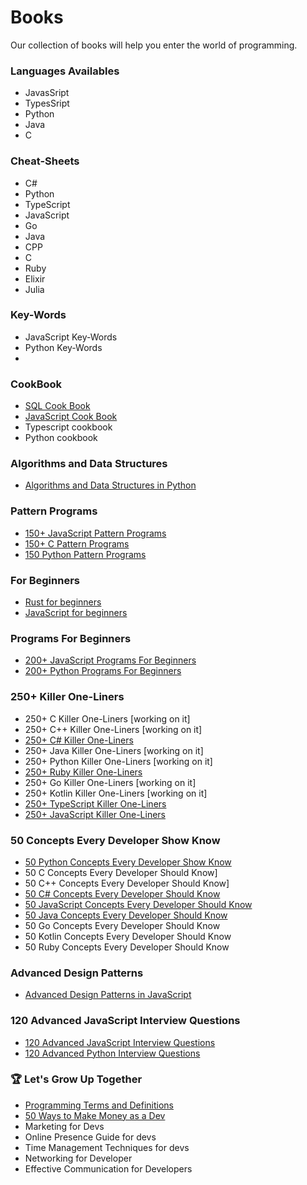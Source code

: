 # Books
Our collection of books will help you enter the world of programming.

### Languages Availables
- JavasSript
- TypesSript
- Python
- Java
- C

### Cheat-Sheets
- C#
- Python
- TypeScript
- JavaScript
- Go
- Java
- CPP
- C
- Ruby
- Elixir
- Julia

### Key-Words
- JavaScript Key-Words
- Python Key-Words
- 

### CookBook
- [SQL Cook Book](https://www.amazon.com/-/es/Hernando-Abella/dp/B0CWVK8B9R)
- [JavaScript Cook Book](https://www.amazon.com/Hernando-Abella/dp/B0CPDSXDGL)
- Typescript cookbook
- Python cookbook 

### Algorithms and Data Structures
- [Algorithms and Data Structures in Python](https://www.amazon.com/-/es/Hernando-Abella/dp/B0CW65JBLW)

### Pattern Programs
- [150+ JavaScript Pattern Programs](https://www.amazon.com/150-JavaScript-Pattern-Programs-creativity/dp/B0CV1GBW28)
- [150+ C Pattern Programs](https://www.amazon.com/150-Pattern-Programs-creativity-statements/dp/B0CTZW4Y9V)
- [150 Python Pattern Programs](https://www.amazon.com/Hernando-Abella-ebook/dp/B0CVNG3PRV) 

### For Beginners
- [Rust for beginners](https://www.amazon.com/Rust-Beginners-Lets-Learn-together/dp/B0CT3NP1JB)
- [JavaScript for beginners](https://www.amazon.com/JavaScript-Beginners-Hernando-Abella/dp/B0CRHYGXNC)

### Programs For Beginners
- [200+ JavaScript Programs For Beginners](https://www.amazon.com/JavaScript-Programs-Beginners-Hernando-Abella/dp/B0CQ5KVQGH)
- [200+ Python Programs For Beginners](https://www.amazon.com/-/es/Hernando-Abella/dp/B0CVLQTKHG)

### 250+ Killer One-Liners
- 250+ C Killer One-Liners [working on it]
- 250+ C++ Killer One-Liners [working on it]
- [250+ C# Killer One-Liners](https://www.amazon.com/-/es/Hernando-Abella-ebook/dp/B0D2ZM71J8)
- 250+ Java Killer One-Liners [working on it]
- 250+ Python Killer One-Liners [working on it]
- [250+ Ruby Killer One-Liners](https://www.amazon.com/250-Killer-Ruby-One-Liners-Transform-ebook/dp/B0CXF57XT9)
- 250+ Go Killer One-Liners [working on it]
- 250+ Kotlin Killer One-Liners [working on it]
- [250+ TypeScript Killer One-Liners](https://www.amazon.com/250-Killer-TypeScript-One-Liners-Transform-ebook/dp/B0CYHZ5QKJ)
- [250+ JavaScript Killer One-Liners](https://www.amazon.com/Hernando-Abella/dp/B0CN58RHGF)

### 50 Concepts Every Developer Show Know
- [50 Python Concepts Every Developer Show Know](https://www.amazon.com/-/es/Hernando-Abella-ebook/dp/B0CW9LWMTB)
- 50 C Concepts Every Developer Should Know]
- 50 C++ Concepts Every Developer Should Know]
- [50 C# Concepts Every Developer Should Know](https://www.amazon.com/dp/B0CVFYGK2B)
- [50 JavaScript Concepts Every Developer Should Know](https://www.amazon.com/Hernando-Abella-ebook/dp/B0CNC4WZT6)
- [50 Java Concepts Every Developer Should Know](https://www.amazon.com/Java-Concepts-Every-Developer-Should-ebook/dp/B0CPPZ1BVM)
- 50 Go Concepts Every Developer Should Know
- 50 Kotlin Concepts Every Developer Should Know
- 50 Ruby Concepts Every Developer Should Know

### Advanced Design Patterns
- [Advanced Design Patterns in JavaScript](https://www.amazon.com/Design-Patterns-JavaScript-Optimizing-applications/dp/B0CNWGV8W5)

### 120 Advanced JavaScript Interview Questions
- [120 Advanced JavaScript Interview Questions](https://www.amazon.com/120-Advanced-JavaScript-Interview-Questions/dp/B0CL9ZKTLV)
- [120 Advanced Python Interview Questions](https://www.amazon.com/dp/B0CLM68FNR)

### 🏆 Let's Grow Up Together
- [Programming Terms and Definitions](https://www.amazon.com/-/es/Hernando-Abella-ebook/dp/B0CN2R71Y7)
- [50 Ways to Make Money as a Dev](https://www.amazon.com/Ways-Make-Money-Dev-developer/dp/B0CXM1JDKL)
- Marketing for Devs
- Online Presence Guide for devs
- Time Management Techniques for devs
- Networking for Developer
- Effective Communication for Developers
